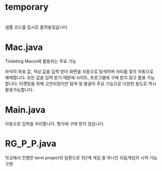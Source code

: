 # temporary
#
샘플 코드를 임시로 올려놓았습니다 
#
# Mac.java
Ticketing Macro에 활용되는 주요 기능
 
좌석의 좌표 값, 색상 값을 입력 받아 화면을 자동으로 탐색하며 자리를 찾아 자동으로 예매합니다.
모든 값을 입력 받기 때문에 사이트, 프로그램에 구애 받지 않고 활용 가능합니다.
티켓팅을 위해 고안되었지만 탐색 및 발굴이 주요 기능으로 다양한 용도로 역시 활용가능합니다.

# Main.java
자동으로 입력을 처리합니다. 형식에 구애 받지 않습니다.

# RG_P_P.java
학교에서 진행한 term project의 일환으로 3단계 게임 중 하나인 리듬게임의 시작 기능 구현
